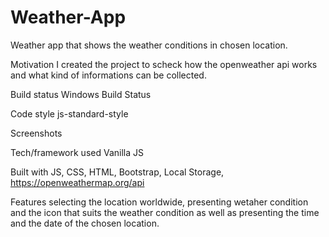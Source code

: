 # Weather-App

Weather app that shows the weather conditions in chosen location.

Motivation I created the project to scheck how the openweather api works and what kind of informations can be collected.

Build status Windows Build Status

Code style js-standard-style

Screenshots

Tech/framework used Vanilla JS

Built with JS, CSS, HTML, Bootstrap, Local Storage, https://openweathermap.org/api

Features selecting the location worldwide, presenting wetaher condition and the icon that suits the weather condition 
as well as presenting the time and the date of the chosen location.
